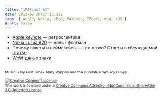 ```yaml
---
title: "iPAYcast 51"
date: 2012-09-20T17:15:11Z
tags: [ Apple, Nokia, iPod, PAYcast, IPhone, WoW, iOS ]
draft: false
---
```

<ul>
<li><a href="http://habrahabr.ru/post/151384/" target="_blank">Apple keynote</a> &#8212; ретроспектива</li>
<li><a href="http://habrahabr.ru/company/Nokia/blog/151274/" target="_blank">Nokia Lumia 920</a> &#8212; новый флагман</li>
<li>Почему пакеты и неймспейсы &#8212; это плохо? Ответы в обсуждаемой <a href="http://weblogs.asp.net/bleroy/archive/2012/09/03/namespaces-are-obsolete.aspx" target="_blank">статье</a></li>
<li><a href="http://habrahabr.ru/post/151297/#habracut" target="_blank">WoW-дяные знаки</a></li>
</ul>
<p><span id="more-651"></span><br />
<small>Music: &#171;My First Time&#187; Mary Poppins and the Dubitative Sex Toys Boys</small></p>
<p><small><a rel="license" href="http://creativecommons.org/licenses/by-nc-sa/3.0/"><img alt="Creative Commons License" style="border-width:0" src="http://i.creativecommons.org/l/by-nc-sa/3.0/80x15.png" /></a><br />This work is licensed under a <a rel="license" href="http://creativecommons.org/licenses/by-nc-sa/3.0/">Creative Commons Attribution-NonCommercial-ShareAlike 3.0 Unported License</a>.</small></p>

     